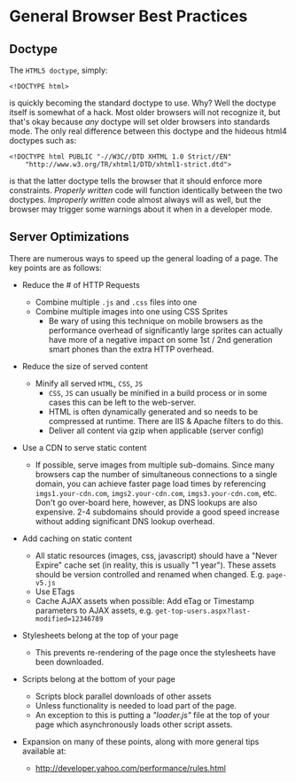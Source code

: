 # General Browser Best Practices

## Doctype

The `HTML5 doctype`, simply:

    <!DOCTYPE html>

is quickly becoming the standard doctype to use.  Why?  Well the doctype itself is somewhat of a hack.  Most older browsers will not recognize it, but that's okay because _any_ doctype will set older browsers into standards mode.  The only real difference between this doctype and the hideous html4 doctypes such as:

    <!DOCTYPE html PUBLIC "-//W3C//DTD XHTML 1.0 Strict//EN"
        "http://www.w3.org/TR/xhtml1/DTD/xhtml1-strict.dtd">

is that the latter doctype tells the browser that it should enforce more constraints.  _Properly written_ code will function identically between the two doctypes.  _Improperly written_ code almost always will as well, but the browser may trigger some warnings about it when in a developer mode.

## Server Optimizations

There are numerous ways to speed up the general loading of a page.  The key points are as follows:

- Reduce the # of HTTP Requests
    - Combine multiple `.js` and `.css` files into one
	- Combine multiple images into one using CSS Sprites
		- Be wary of using this technique on mobile browsers as the performance overhead of significantly large sprites can actually have more of a negative impact on some 1st / 2nd generation smart phones than the extra HTTP overhead.

- Reduce the size of served content
	- Minify all served `HTML`, `CSS`, `JS`
		- `CSS`, `JS` can usually be minified in a build process or in some cases this can be left to the web-server.
		- HTML is often dynamically generated and so needs to be compressed at runtime.  There are IIS & Apache filters to do this.
		- Deliver all content via gzip when applicable (server config)

- Use a CDN to serve static content
	- If possible, serve images from multiple sub-domains.  Since many browsers cap the number of simultaneous connections to a single domain, you can achieve faster page load times by referencing `imgs1.your-cdn.com`, `imgs2.your-cdn.com`, `imgs3.your-cdn.com`, etc.  Don't go over-board here, however, as DNS lookups are also expensive.  2-4 subdomains should provide a good speed increase without adding significant DNS lookup overhead.

- Add caching on static content
	- All static resources (images, css, javascript) should have a "Never Expire" cache set (in reality, this is usually "1 year").  These assets should be version controlled and renamed when changed.  E.g. `page-v5.js`
	- Use ETags
	- Cache AJAX assets when possible: Add eTag or Timestamp parameters to AJAX assets, e.g. `get-top-users.aspx?last-modified=12346789`

- Stylesheets belong at the top of your page
	- This prevents re-rendering of the page once the stylesheets have been downloaded.

- Scripts belong at the bottom of your page
	- Scripts block parallel  downloads of other assets
	- Unless functionality is needed to load part of the page.
	- An exception to this is putting a _"loader.js"_ file at the top of your page which asynchronously loads other script assets.

- Expansion on many of these points, along with more general tips available at:
	- http://developer.yahoo.com/performance/rules.html